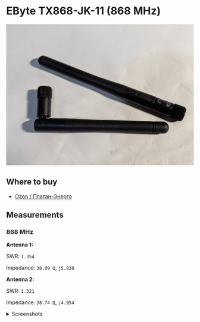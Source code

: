 # EByte TX868-JK-11 (868 MHz)

![photo](images/00_photo.jpg)

## Where to buy

- [Ozon / Платан-Энерго](https://www.ozon.ru/product/tx868-jk-11-antenna-868mgts-2-5dbi-50om-20vt-sma-j-11sm-2235739151/)

## Measurements

### 868 MHz

**Antenna 1:**

SWR: `1.354`

Impedance: `38.09 Ω`, `j5.838`

**Antenna 2:**

SWR: `1.321`

Impedance: `38.74 Ω`, `j4.954`

<details>
<summary>Screenshots</summary>

![Measurement at 868 MHz - Antenna 1](images/01_antenna_1.png)

![Measurement at 868 MHz - Antenna 2](images/02_antenna_2.png)

</details>
